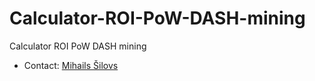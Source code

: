 # Calculator-ROI-PoW-DASH-mining
Calculator ROI PoW DASH mining

- Contact: [Mihails Šilovs](https://fb.com/mih4ils)
